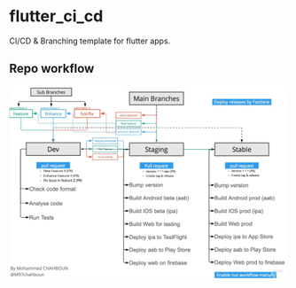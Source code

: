 # flutter_ci_cd

CI/CD & Branching template for flutter apps.

## Repo workflow


![alt text](repo_workflow.jpg)